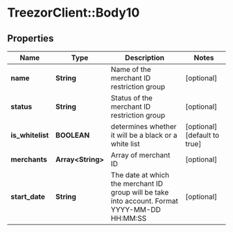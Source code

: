 # TreezorClient::Body10

## Properties
Name | Type | Description | Notes
------------ | ------------- | ------------- | -------------
**name** | **String** | Name of the merchant ID restriction group | [optional] 
**status** | **String** | Status of the merchant ID restriction group | [optional] 
**is_whitelist** | **BOOLEAN** | determines whether it will be a black or a white list | [optional] [default to true]
**merchants** | **Array&lt;String&gt;** | Array of merchant ID | [optional] 
**start_date** | **String** | The date at which the merchant ID group will be take into account. Format YYYY-MM-DD HH:MM:SS | [optional] 



